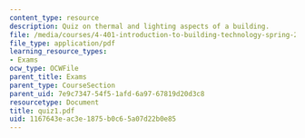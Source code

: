 ```yaml
---
content_type: resource
description: Quiz on thermal and lighting aspects of a building.
file: /media/courses/4-401-introduction-to-building-technology-spring-2006/1167643eac3e1875b0c65a07d22b0e85_quiz1.pdf
file_type: application/pdf
learning_resource_types:
- Exams
ocw_type: OCWFile
parent_title: Exams
parent_type: CourseSection
parent_uid: 7e9c7347-54f5-1afd-6a97-67819d20d3c8
resourcetype: Document
title: quiz1.pdf
uid: 1167643e-ac3e-1875-b0c6-5a07d22b0e85
---
```

